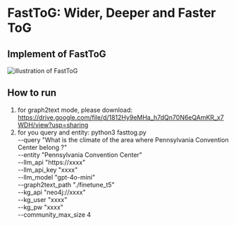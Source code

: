 # FastToG: Wider, Deeper and Faster ToG
## Implement of FastToG
![illustration of FastToG](https://github.com/dosonleung/FastToG/main.png)
## How to run
1. for graph2text mode, please download: https://drive.google.com/file/d/1812Hy9eMHa_h7dQn70N6eQAmKR_x7WDH/view?usp=sharing
2. for you query and entity:
python3 fasttog.py \
	--query "What is the climate of the area where Pennsylvania Convention Center belong ?" \
	--entity "Pennsylvania Convention Center" \
	--llm_api "https://xxxx" \
	--llm_api_key "xxxx" \
	--llm_model "gpt-4o-mini" \
	--graph2text_path "./finetune_t5" \
	--kg_api "neo4j://xxxx" \
	--kg_user "xxxx" \
	--kg_pw "xxxx" \
	--community_max_size 4

